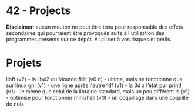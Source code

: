 42 - Projects
=============

**Disclaimer**: aucun mouton ne peut être tenu pour responsable des effets secondaires qui pourraient être provoqués suite à l'utilisation des programmes présents sur ce dépôt. À utiliser à vos risques et périls.

Projets
=======
libft (v2) - la lib42 du Mouton
fillit (v0.n) - ultime, mais ne fonctionne que sur linux
gnl (v1) - une ligne après l'autre
fdf (v1) - la 3d a l’état pur
printf (v1) - le même que celui de la librairie standard, mais un peu différent
ls (v1) - optimisé pour fonctionner
minishell (v0) - un coquillage dans une coquille de noix